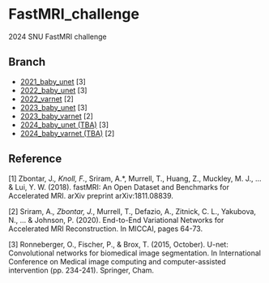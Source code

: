 # FastMRI_challenge
2024 SNU FastMRI challenge

## Branch
- <a href = https://github.com/LISTatSNU/FastMRI_challenge/tree/2021_baby_unet>2021_baby_unet</a> [3]
- <a href = https://github.com/LISTatSNU/FastMRI_challenge/tree/2022_baby_unet>2022_baby_unet</a> [3]
- <a href = https://github.com/LISTatSNU/FastMRI_challenge/tree/2022_varnet>2022_varnet</a> [2]
- <a href = https://github.com/LISTatSNU/FastMRI_challenge/tree/2023_baby_unet>2023_baby_unet</a> [3]
- <a href = https://github.com/LISTatSNU/FastMRI_challenge/tree/2023_baby_varnet>2023_baby_varnet</a> [2]
- <a href = https://github.com/LISTatSNU/FastMRI_challenge/tree/2024_baby_unet>2024_baby_unet (TBA)</a> [3]
- <a href = https://github.com/LISTatSNU/FastMRI_challenge/tree/2024_baby_varnet>2024_baby_varnet (TBA)</a> [2]

## Reference
[1] Zbontar, J.*, Knoll, F.*, Sriram, A.*, Murrell, T., Huang, Z., Muckley, M. J., ... & Lui, Y. W. (2018). fastMRI: An Open Dataset and Benchmarks for Accelerated MRI. arXiv preprint arXiv:1811.08839.

[2] Sriram, A.*, Zbontar, J.*, Murrell, T., Defazio, A., Zitnick, C. L., Yakubova, N., ... & Johnson, P. (2020). End-to-End Variational Networks for Accelerated MRI Reconstruction. In MICCAI, pages 64-73.

[3] Ronneberger, O., Fischer, P., & Brox, T. (2015, October). U-net: Convolutional networks for biomedical image segmentation. In International Conference on Medical image computing and computer-assisted intervention (pp. 234-241). Springer, Cham.
